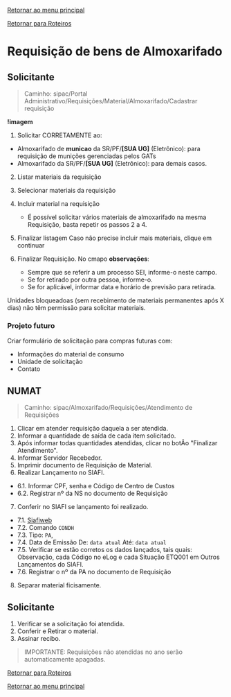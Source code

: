 [Retornar ao menu principal](https://github.com/Mateus-cpa/manual-material/blob/main/README.md)

[Retornar para Roteiros](https://github.com/Mateus-cpa/manual-material/blob/main/roteiros.md)
# Requisição de bens de Almoxarifado

## Solicitante
> Caminho: sipac/Portal Administrativo/Requisições/Material/Almoxarifado/Cadastrar requisição

**!imagem**

1. Solicitar CORRETAMENTE ao:
- Almoxarifado de **municao** da SR/PF/**[SUA UG]** (Eletrônico): para requisição de munições gerenciadas pelos GATs
- Almoxarifado da SR/PF/**[SUA UG]** (Eletrônico): para demais casos.

2. Listar materiais da requisição


3. Selecionar materiais da requisição


4. Incluir material na requisição

    - É possível solicitar vários materiais de almoxarifado na mesma Requisição, basta repetir os passos 2 a 4.

5. Finalizar listagem
Caso não precise incluir mais materiais, clique em continuar

6. Finalizar Requisição.
No cmapo **observações**:
    - Sempre que se referir a um processo SEI, informe-o neste campo. 
    - Se for retirado por outra pessoa, informe-o.
    - Se for aplicável, informar data e horário de previsão para retirada.

Unidades bloqueadoas (sem recebimento de materiais permanentes após X dias) não têm permissão para solicitar materiais.

### Projeto futuro
Criar formulário de solicitação para compras futuras com:
- Informações do material de consumo
- Unidade de solicitação
- Contato

## NUMAT
> Caminho: sipac/Almoxarifado/Requisições/Atendimento de Requisições

1. Clicar em atender requisição daquela a ser atendida.
2. Informar a quantidade de saída de cada item solicitado.
3. Após informar todas quantidades atendidas, clicar no botÂo "Finalizar Atendimento".
4. Informar Servidor Recebedor.
5. Imprimir documento de Requisição de Material.
6. Realizar Lançamento no SIAFI.
 - 6.1. Informar CPF, senha e Código de Centro de Custos
 - 6.2. Registrar nº da NS no documento de Requisição
7. Conferir no SIAFI se lançamento foi realizado.
- 7.1. [Siafiweb](siafi.tesouro.gov.br)
- 7.2. Comando `CONDH`
- 7.3. Tipo: `PA`, 
- 7.4. Data de Emissão De: `data atual` Até: `data atual`
- 7.5. Verificar se estão corretos os dados lançados, tais quais: Observação,  cada Código no eLog e cada Situação ETQ001 em Outros Lançamentos do SIAFI.
- 7.6. Registrar o nº da PA no documento de Requisição
8. Separar material ficisamente.

## Solicitante
1. Verificar se a solicitação foi atendida.
2. Conferir e Retirar o material.
3. Assinar recibo. 

> IMPORTANTE: Requisições não atendidas no ano serão automaticamente apagadas.


[Retornar para Roteiros](https://github.com/Mateus-cpa/manual-material/blob/main/roteiros.md)

[Retornar ao menu principal](https://github.com/Mateus-cpa/manual-material/blob/main/README.md)